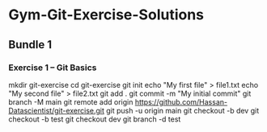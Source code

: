 # Gym-Git-Exercise-Solutions
## Bundle 1
### Exercise 1 – Git Basics

mkdir git-exercise
cd git-exercise
git init
echo "My first file" > file1.txt
echo "My second file" > file2.txt
git add .
git commit -m "My initial commit"
git branch -M main
git remote add origin https://github.com/Hassan-Datascientist/git-exercise.git
git push -u origin main
git checkout -b dev
git checkout -b test
git checkout dev
git branch -d test


